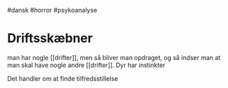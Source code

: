 #dansk #horror #psykoanalyse
# Driftsskæbner
man har nogle [[drifter]], men så bliver man opdraget, og så indser man at man skal have nogle andre [[drifter]]. Dyr har instinkter

Det handler om at finde tilfredsstillelse